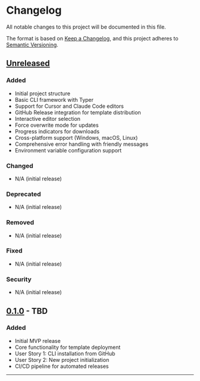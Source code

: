 # Changelog

All notable changes to this project will be documented in this file.

The format is based on [Keep a Changelog](https://keepachangelog.com/en/1.0.0/),
and this project adheres to [Semantic Versioning](https://semver.org/spec/v2.0.0.html).

## [Unreleased]

### Added
- Initial project structure
- Basic CLI framework with Typer
- Support for Cursor and Claude Code editors
- GitHub Release integration for template distribution
- Interactive editor selection
- Force overwrite mode for updates
- Progress indicators for downloads
- Cross-platform support (Windows, macOS, Linux)
- Comprehensive error handling with friendly messages
- Environment variable configuration support

### Changed
- N/A (initial release)

### Deprecated
- N/A (initial release)

### Removed
- N/A (initial release)

### Fixed
- N/A (initial release)

### Security
- N/A (initial release)

## [0.1.0] - TBD

### Added
- Initial MVP release
- Core functionality for template deployment
- User Story 1: CLI installation from GitHub
- User Story 2: New project initialization
- CI/CD pipeline for automated releases

---

[Unreleased]: https://github.com/daviwang1224/slash-command-kit/compare/v0.1.0...HEAD
[0.1.0]: https://github.com/daviwang1224/slash-command-kit/releases/tag/v0.1.0

